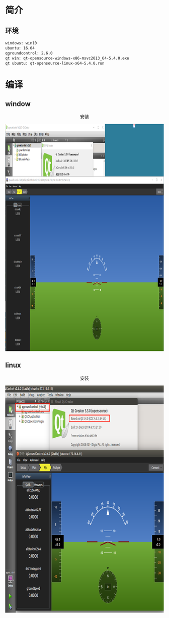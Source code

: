 
# 简介

## 环境
```
windows: win10
ubuntu: 16.04
qgroundcontrol: 2.6.0
qt win: qt-opensource-windows-x86-msvc2013_64-5.4.0.exe
qt ubuntu: qt-opensource-linux-x64-5.4.0.run
```

# 编译

## window

<div align="center">
<p>  安装 </p> 
<img src="https://github.com/yangang123/picture/raw/master/qgroundcontrol/qgroundcontrol_windows.png" height="720" width="1536" > 
</div>

##  linux 

<div align="center">
<p>  安装 </p> 
<img src="https://github.com/yangang123/picture/raw/master/qgroundcontrol/qgroundcontrol_ubuntu.png" height="720" width="1536" > 
</div>
